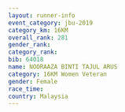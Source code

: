 ```yaml
---
layout: runner-info 
event_category: jbu-2019 
category_km: 16KM  
overall_rank: 281
gender_rank: 
category_rank: 
bib: 64018
name: NOORAAZA BINTI TAJUL ARUS
category: 16KM Women Veteran
gender: Female
race_time: 
country: Malaysia
---
```


